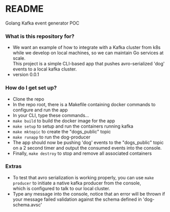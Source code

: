 # README #

Golang Kafka event generator POC

### What is this repository for? ###

* We want an example of how to integrate with a Kafka cluster from k8s while we develop on local machines, so we can maintain Go services at scale. <br />
This project is a simple CLI-based app that pushes avro-serialized 'dog' events to a local kafka cluster.
* version 0.0.1

### How do I get set up? ###

* Clone the repo
* In the repo root, there is a Makefile containing docker commands to configure and run the app
* In your CLI, type these commands...
* ```make build``` to build the docker image for the app
* ```make setup``` to setup and run the containers running kafka
* ```make mktopic``` to create the "dogs_public" topic
* ```make runapp``` to run the dog-producer
* The app should now be pushing 'dog' events to the "dogs_public" topic on a 2 second timer and output the consumed events into the console.
* Finally, ```make destroy``` to stop and remove all associated containers

### Extras ###

* To test that avro serialization is working properly, you can use ```make producer``` to initiate a native kafka producer from the console, <br />
which is configured to talk to our local cluster.
* Type any message into the console, notice that an error will be thrown if your message failed validation against the schema defined in 'dog-schema.avsc'
